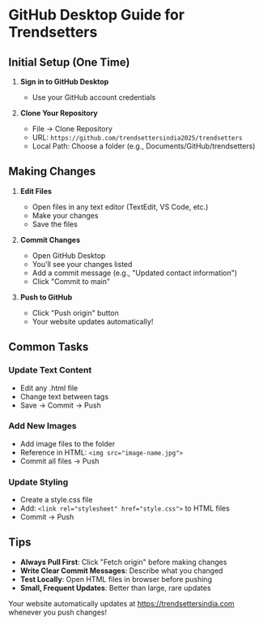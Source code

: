 # GitHub Desktop Guide for Trendsetters

## Initial Setup (One Time)

1. **Sign in to GitHub Desktop**
   - Use your GitHub account credentials

2. **Clone Your Repository**
   - File → Clone Repository
   - URL: `https://github.com/trendsettersindia2025/trendsetters`
   - Local Path: Choose a folder (e.g., Documents/GitHub/trendsetters)

## Making Changes

1. **Edit Files**
   - Open files in any text editor (TextEdit, VS Code, etc.)
   - Make your changes
   - Save the files

2. **Commit Changes**
   - Open GitHub Desktop
   - You'll see your changes listed
   - Add a commit message (e.g., "Updated contact information")
   - Click "Commit to main"

3. **Push to GitHub**
   - Click "Push origin" button
   - Your website updates automatically!

## Common Tasks

### Update Text Content
- Edit any .html file
- Change text between tags
- Save → Commit → Push

### Add New Images
- Add image files to the folder
- Reference in HTML: `<img src="image-name.jpg">`
- Commit all files → Push

### Update Styling
- Create a style.css file
- Add: `<link rel="stylesheet" href="style.css">` to HTML files
- Commit → Push

## Tips

- **Always Pull First**: Click "Fetch origin" before making changes
- **Write Clear Commit Messages**: Describe what you changed
- **Test Locally**: Open HTML files in browser before pushing
- **Small, Frequent Updates**: Better than large, rare updates

Your website automatically updates at https://trendsettersindia.com whenever you push changes!